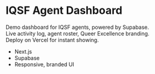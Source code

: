 # IQSF Agent Dashboard

Demo dashboard for IQSF agents, powered by Supabase.  
Live activity log, agent roster, Queer Excellence branding.  
Deploy on Vercel for instant showing.

- Next.js
- Supabase
- Responsive, branded UI
